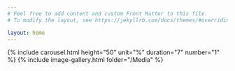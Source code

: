 ```yaml
---
# Feel free to add content and custom Front Matter to this file.
# To modify the layout, see https://jekyllrb.com/docs/themes/#overriding-theme-defaults

layout: home
---
```

{% include carousel.html height="50" unit="%" duration="7" number="1" %}
{% include image-gallery.html folder="/Media" %}
